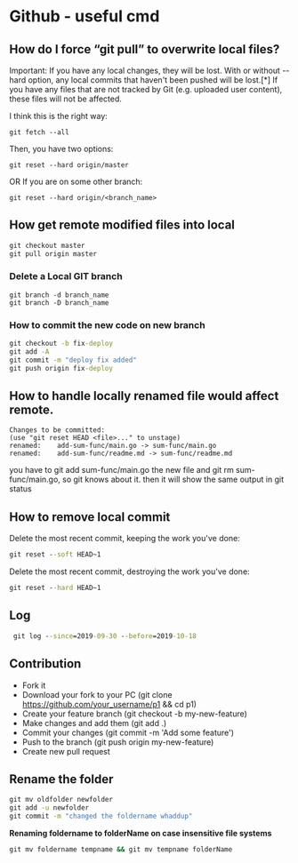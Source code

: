 # Github - useful cmd


## How do I force “git pull” to overwrite local files?

Important: If you have any local changes, they will be lost. With or without --hard option, any local commits that haven't been pushed will be lost.[*]
If you have any files that are not tracked by Git (e.g. uploaded user content), these files will not be affected.

I think this is the right way:
```shell
git fetch --all
```
Then, you have two options:
```shell
git reset --hard origin/master
```
OR If you are on some other branch:
```shell
git reset --hard origin/<branch_name>
```

## How get remote modified files into local
```cmd
git checkout master
git pull origin master
```

### Delete a Local GIT branch
```shell
git branch -d branch_name
git branch -D branch_name
```

### How to commit the new code on new branch

```cmd
git checkout -b fix-deploy
git add -A 
git commit -m "deploy fix added"
git push origin fix-deploy
```


## How to handle locally renamed file would affect remote.
 ```error
 Changes to be committed:
 (use "git reset HEAD <file>..." to unstage)
 renamed:    add-sum-func/main.go -> sum-func/main.go
 renamed:    add-sum-func/readme.md -> sum-func/readme.md
 ```
 
you have to git add sum-func/main.go
the new file and git rm sum-func/main.go, 
so git knows about it. 
then it will show the same output in git status

## How to remove local commit

Delete the most recent commit, keeping the work you've done:

```cmd
git reset --soft HEAD~1
```

Delete the most recent commit, destroying the work you've done:

```cmd
git reset --hard HEAD~1
```
## Log
```cmd
 git log --since=2019-09-30 --before=2019-10-18
```
## Contribution 
- Fork it
- Download your fork to your PC (git clone https://github.com/your_username/p1 && cd p1)
- Create your feature branch (git checkout -b my-new-feature)
- Make changes and add them (git add .)
- Commit your changes (git commit -m 'Add some feature')
- Push to the branch (git push origin my-new-feature)
- Create new pull request
## Rename the folder
```cmd
git mv oldfolder newfolder
git add -u newfolder
git commit -m "changed the foldername whaddup"
```
**Renaming foldername to folderName on case insensitive file systems**
```cmd
git mv foldername tempname && git mv tempname folderName
```
